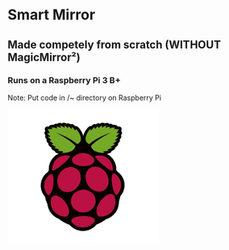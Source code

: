 # Smart Mirror
## **Made competely from scratch (__WITHOUT__ MagicMirror²)**
### Runs on a Raspberry Pi 3 B+
Note: Put code in /~ directory on Raspberry Pi 

<img src='images/rpi.png' width='300px'>
